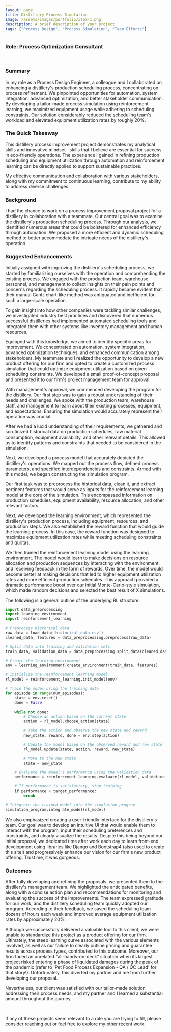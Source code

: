 ```yaml
---
layout: page
title: Distillery Process Simulation
image: /assets/images/portfolio/item-1.png
description: A brief description of your project.
tags: ["Process Design", "Process Simulation", "Team Efforts"]
---
```

### Role: Process Optimization Consultant

<br>

### Summary
In my role as a Process Design Engineer, a colleague and I collaborated on enhancing a distillery's production scheduling process, concentrating on process refinement. We pinpointed opportunities for automation, system integration, advanced optimization, and better stakeholder communication. By developing a tailor-made process simulation using reinforcement learning, we maximized equipment usage while adhering to scheduling constraints. Our solution considerably reduced the scheduling team's workload and elevated equipment utilization rates by roughly 20%.

### The Quick Takeaway
This distillery process improvement project demonstrates my analytical skills and innovative mindset--skills that I believe are essential for success in eco-friendly operations. The experience I gained in refining production scheduling and equipment utilization through automation and reinforcement learning can be directly applied to support sustainable practices.

My effective communication and collaboration with various stakeholders, along with my commitment to continuous learning, contribute to my ability to address diverse challenges.

### Background
I had the chance to work on a process improvement proposal project for a distillery in collaboration with a teammate. Our central goal was to examine the distillery's production scheduling process. Through our analysis, we identified numerous areas that could be bolstered for enhanced efficiency through automation. We proposed a more efficient and dynamic scheduling method to better accommodate the intricate needs of the distillery's operation.

### Suggested Enhancements
Initially assigned with improving the distillery's scheduling process, we started by familiarizing ourselves with the operation and comprehending the existing process. We engaged with the production team, warehouse personnel, and management to collect insights on their pain points and concerns regarding the scheduling process. It rapidly became evident that their manual Gantt-chart-like method was antiquated and inefficient for such a large-scale operation.

To gain insight into how other companies were tackling similar challenges, we investigated industry best practices and discovered that numerous successful distilleries had implemented automated scheduling tools and integrated them with other systems like inventory management and human resources.

Equipped with this knowledge, we aimed to identify specific areas for improvement. We concentrated on automation, system integration, advanced optimization techniques, and enhanced communication among stakeholders. My teammate and I realized the opportunity to develop a new product offering for our firm and opted to create a customized process simulation that could optimize equipment utilization based on given scheduling constraints. We developed a small proof-of-concept proposal and presented it to our firm's project management team for approval.

With management's approval, we commenced developing the program for the distillery. Our first step was to gain a robust understanding of their needs and challenges. We spoke with the production team, warehouse staff, and management to learn about their existing processes, equipment, and expectations. Ensuring the simulation would accurately represent their operation was crucial.

After we had a lucid understanding of their requirements, we gathered and scrutinized historical data on production schedules, raw material consumption, equipment availability, and other relevant details. This allowed us to identify patterns and constraints that needed to be considered in the simulation.

Next, we developed a process model that accurately depicted the distillery's operations. We mapped out the process flow, defined process parameters, and specified interdependencies and constraints. Armed with this model, we began constructing the simulation program.

Our first task was to preprocess the historical data, clean it, and extract pertinent features that would serve as inputs for the reinforcement learning model at the core of the simulation. This encompassed information on production schedules, equipment availability, resource allocation, and other relevant factors.

Next, we developed the learning environment, which represented the distillery's production process, including equipment, resources, and production steps. We also established the reward function that would guide the learning process. In this case, the reward function was designed to maximize equipment utilization rates while meeting scheduling constraints and quotas.

We then trained the reinforcement learning model using the learning environment. The model would learn to make decisions on resource allocation and production sequences by interacting with the environment and receiving feedback in the form of rewards. Over time, the model would become better at making decisions that led to higher equipment utilization rates and more efficient production schedules. This approach provided a dramatic performance boost over our initial Monte-Carlo-style simulation, which made random decisions and selected the best result of X simulations.

The following is a general outline of the underlying RL structure:

```python
import data_preprocessing
import learning_environment
import reinforcement_learning

# Preprocess historical data
raw_data = load_data('historical_data.csv')
cleaned_data, features = data_preprocessing.preprocess(raw_data)

# Split data into training and validation sets
train_data, validation_data = data_preprocessing.split_data(cleaned_data)

# Create the learning environment
env = learning_environment.create_environment(train_data, features)

# Initialize the reinforcement learning model
rl_model = reinforcement_learning.init_model(env)

# Train the model using the training data
for episode in range(num_episodes):
    state = env.reset()
    done = False

    while not done:
        # Choose an action based on the current state
        action = rl_model.choose_action(state)

        # Take the action and observe the new state and reward
        new_state, reward, done = env.step(action)

        # Update the model based on the observed reward and new state
        rl_model.update(state, action, reward, new_state)

        # Move to the new state
        state = new_state

    # Evaluate the model's performance using the validation data
    performance = reinforcement_learning.evaluate(rl_model, validation_data)

    # If performance is satisfactory, stop training
    if performance > target_performance:
        break

# Integrate the trained model into the simulation program
simulation_program.integrate_model(rl_model)
```

We also emphasized creating a user-friendly interface for the distillery's team. Our goal was to develop an intuitive UI that would enable them to interact with the program, input their scheduling preferences and constraints, and clearly visualize the results. Despite this being beyond our initial proposal, we dedicated time after work each day to learn front-end development using libraries like Django and Bootstrap4 (also used to create this site!) and progressively enhance our vision for our firm's new product offering. Trust me, it was gorgeous.

### Outcomes
After fully developing and refining the proposals, we presented them to the distillery's management team. We highlighted the anticipated benefits, along with a concise action plan and recommendations for monitoring and evaluating the success of the improvements. The team expressed gratitude for our work, and the distillery scheduling team quickly adopted our program. According to their feedback, we saved the scheduling team dozens of hours each week and improved average equipment utilization rates by approximately 20%.

Although we successfully delivered a valuable tool to this client, we were unable to standardize this project as a product offering for our firm. Ultimately, the steep learning curve associated with the various elements involved, as well as our failure to clearly outline pricing and guarantee results across process types, contributed to this outcome. Moreover, our firm faced an unrelated "all-hands-on-deck" situation when its largest project risked entering a phase of liquidated damages during the peak of the pandemic (refer to 'Pet Food Process Expansion - QA / QC Lead' for that story!). Unfortunately, this diverted my partner and me from further developing our proposal.

Nevertheless, our client was satisfied with our tailor-made solution addressing their process needs, and my partner and I learned a substantial amount throughout the journey.

<br>

If any of these projects seem relevant to a role you are trying to fill, please consider [reaching out](/contact) or feel free to explore my [other recent work](/portfolio).

